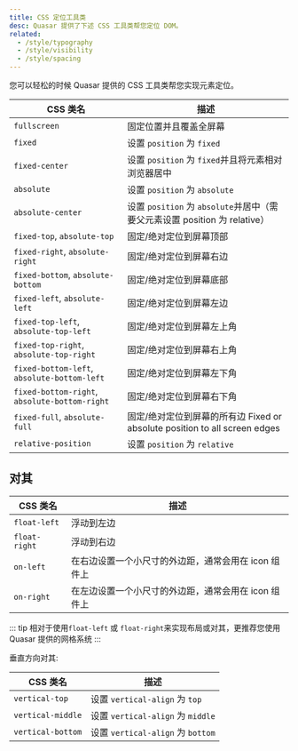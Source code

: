 ```yaml
---
title: CSS 定位工具类
desc: Quasar 提供了下述 CSS 工具类帮您定位 DOM。
related:
  - /style/typography
  - /style/visibility
  - /style/spacing
---
```


您可以轻松的时候 Quasar 提供的 CSS 工具类帮您实现元素定位。

| CSS 类名 | 描述 |
| --- | --- |
| `fullscreen` | 固定位置并且覆盖全屏幕 |
| `fixed` | 设置 `position` 为 `fixed` |
| `fixed-center` | 设置 `position` 为 `fixed`并且将元素相对浏览器居中 |
| `absolute` | 设置 `position` 为 `absolute` |
| `absolute-center` | 设置 `position` 为 `absolute`并居中（需要父元素设置 position 为 relative） |
| `fixed-top`, `absolute-top` | 固定/绝对定位到屏幕顶部  |
| `fixed-right`, `absolute-right` |固定/绝对定位到屏幕右边 |
| `fixed-bottom`, `absolute-bottom` |固定/绝对定位到屏幕底部 |
| `fixed-left`, `absolute-left` |固定/绝对定位到屏幕左边 |
| `fixed-top-left`, `absolute-top-left` |固定/绝对定位到屏幕左上角  |
| `fixed-top-right`, `absolute-top-right` |固定/绝对定位到屏幕右上角  |
| `fixed-bottom-left`, `absolute-bottom-left` |固定/绝对定位到屏幕左下角 |
| `fixed-bottom-right`, `absolute-bottom-right` |固定/绝对定位到屏幕右下角  |
| `fixed-full`, `absolute-full` |固定/绝对定位到屏幕的所有边 Fixed or absolute position to all screen edges |
| `relative-position` | 设置 `position` 为 `relative` |

## 对其
| CSS 类名 | 描述 |
| --- | --- |
| `float-left` | 浮动到左边  |
| `float-right` | 浮动到右边 |
| `on-left` | 在右边设置一个小尺寸的外边距，通常会用在 icon 组件上|
| `on-right` | 在左边设置一个小尺寸的外边距，通常会用在 icon 组件上  |

::: tip
相对于使用`float-left` 或 `float-right`来实现布局或对其，更推荐您使用 Quasar 提供的网格系统
:::

垂直方向对其:

| CSS 类名 | 描述 |
| --- | --- |
| `vertical-top` | 设置 `vertical-align` 为 `top` |
| `vertical-middle` | 设置 `vertical-align` 为 `middle` |
| `vertical-bottom` | 设置 `vertical-align` 为 `bottom` |
